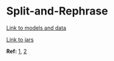 # Split-and-Rephrase

[Link to models and data](https://drive.google.com/drive/folders/1RmVMuqlxBKkgmbRU5ww1E_LRibFcdtqt?usp=sharing)

[Link to jars](https://drive.google.com/drive/folders/1g8GDCR-sXCLWHon11Sa_7p3Le4lQESCT?usp=sharing)

**Ref:** [1](https://github.com/rui-yan/split-and-rephrase), [2](https://github.com/shreyaUp/Sentence-Simplification)

